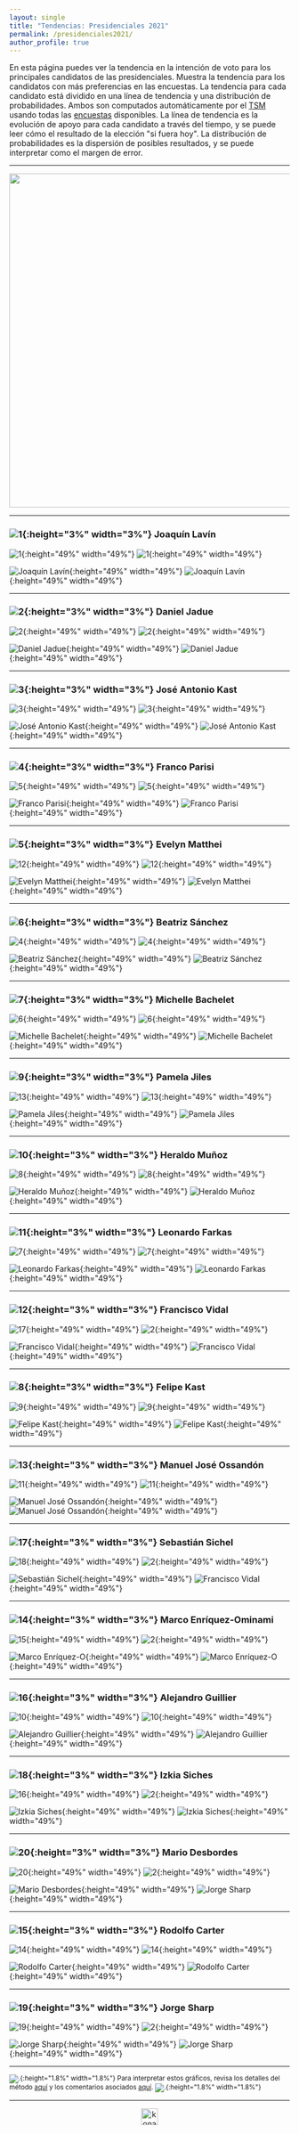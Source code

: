 ```yaml
---
layout: single
title: "Tendencias: Presidenciales 2021"
permalink: /presidenciales2021/
author_profile: true
---
```



En esta página puedes ver la tendencia en la intención de voto para los principales candidatos de las presidenciales. Muestra la tendencia para los candidatos con más preferencias en las encuestas. La tendencia para cada candidato está dividido en una línea de tendencia y una distribución de probabilidades. Ambos son computados automáticamente por el [TSM](https://tresquintos.cl/tsm/) usando todas las [encuestas](https://tresquintos.cl/encuestas/) disponibles. La línea de tendencia es la evolución de apoyo para cada candidato a través del tiempo, y se puede leer cómo el resultado de la elección "si fuera hoy". La distribución de probabilidades es la dispersión de posibles resultados, y se puede interpretar como el margen de error.

---

<div align="center">
<img width="600" src="https://tresquintos.cl/images/tsm/comp_2021_top2.png" >
</div>

---
### ![1](/images/pc.png){:height="3%" width="3%"} Joaquín Lavín

![1](/images/tsm/card_2021_Joaquín%20Lavín.png){:height="49%" width="49%"} ![1](/gifs/tsm/2021_experimental_1_forwards.gif){:height="49%" width="49%"}

![Joaquín Lavín](/gifs/tsm/2021_tsgif_1_clip.gif){:height="49%" width="49%"} ![Joaquín Lavín](/images/tsm/kd_2021_Joaquín%20Lavín.png){:height="49%" width="49%"}

---
### ![2](/images/pc.png){:height="3%" width="3%"} Daniel Jadue

![2](/images/tsm/card_2021_Daniel%20Jadue.png){:height="49%" width="49%"} ![2](/gifs/tsm/2021_experimental_2_forwards.gif){:height="49%" width="49%"}

![Daniel Jadue](/gifs/tsm/2021_tsgif_2_clip.gif){:height="49%" width="49%"} ![Daniel Jadue](/images/tsm/kd_2021_Daniel%20Jadue.png){:height="49%" width="49%"}

---
### ![3](/images/pc.png){:height="3%" width="3%"} José Antonio Kast

![3](/images/tsm/card_2021_José%20Antonio%20Kast.png){:height="49%" width="49%"} ![3](/gifs/tsm/2021_experimental_3_forwards.gif){:height="49%" width="49%"}

![José Antonio Kast](/gifs/tsm/2021_tsgif_3_clip.gif){:height="49%" width="49%"} ![José Antonio Kast](/images/tsm/kd_2021_José%20Antonio%20Kast.png){:height="49%" width="49%"}

---
### ![4](/images/pc.png){:height="3%" width="3%"} Franco Parisi

![5](/images/tsm/card_2021_Franco%20Parisi.png){:height="49%" width="49%"} ![5](/gifs/tsm/2021_experimental_5_forwards.gif){:height="49%" width="49%"}

![Franco Parisi](/gifs/tsm/2021_tsgif_5_clip.gif){:height="49%" width="49%"} ![Franco Parisi](/images/tsm/kd_2021_Franco%20Parisi.png){:height="49%" width="49%"}

---
### ![5](/images/pc.png){:height="3%" width="3%"} Evelyn Matthei

![12](/images/tsm/card_2021_Evelyn%20Matthei.png){:height="49%" width="49%"} ![12](/gifs/tsm/2021_experimental_12_forwards.gif){:height="49%" width="49%"}

![Evelyn Matthei](/gifs/tsm/2021_tsgif_12_clip.gif){:height="49%" width="49%"} ![Evelyn Matthei](/images/tsm/kd_2021_Evelyn%20Matthei.png){:height="49%" width="49%"}

---
### ![6](/images/pc.png){:height="3%" width="3%"} Beatriz Sánchez

![4](/images/tsm/card_2021_Beatriz%20Sánchez.png){:height="49%" width="49%"} ![4](/gifs/tsm/2021_experimental_4_forwards.gif){:height="49%" width="49%"}

![Beatriz Sánchez](/gifs/tsm/2021_tsgif_4_clip.gif){:height="49%" width="49%"} ![Beatriz Sánchez](/images/tsm/kd_2021_Beatriz%20Sánchez.png){:height="49%" width="49%"}

---
### ![7](/images/pc.png){:height="3%" width="3%"} Michelle Bachelet

![6](/images/tsm/card_2021_Michelle%20Bachelet.png){:height="49%" width="49%"} ![6](/gifs/tsm/2021_experimental_6_forwards.gif){:height="49%" width="49%"}

![Michelle Bachelet](/gifs/tsm/2021_tsgif_6_clip.gif){:height="49%" width="49%"} ![Michelle Bachelet](/images/tsm/kd_2021_Michelle%20Bachelet.png){:height="49%" width="49%"}

---
### ![9](/images/pc.png){:height="3%" width="3%"} Pamela Jiles

![13](/images/tsm/card_2021_Pamela%20Jiles.png){:height="49%" width="49%"} ![13](/gifs/tsm/2021_experimental_13_forwards.gif){:height="49%" width="49%"}

![Pamela Jiles](/gifs/tsm/2021_tsgif_13_clip.gif){:height="49%" width="49%"} ![Pamela Jiles](/images/tsm/kd_2021_Pamela%20Jiles.png){:height="49%" width="49%"}

---
### ![10](/images/pc.png){:height="3%" width="3%"} Heraldo Muñoz

![8](/images/tsm/card_2021_Heraldo%20Muñoz.png){:height="49%" width="49%"} ![8](/gifs/tsm/2021_experimental_8_forwards.gif){:height="49%" width="49%"}

![Heraldo Muñoz](/gifs/tsm/2021_tsgif_8_clip.gif){:height="49%" width="49%"} ![Heraldo Muñoz](/images/tsm/kd_2021_Heraldo%20Muñoz.png){:height="49%" width="49%"}

---
### ![11](/images/pc.png){:height="3%" width="3%"} Leonardo Farkas

![7](/images/tsm/card_2021_Leonardo%20Farkas.png){:height="49%" width="49%"} ![7](/gifs/tsm/2021_experimental_7_forwards.gif){:height="49%" width="49%"}

![Leonardo Farkas](/gifs/tsm/2021_tsgif_7_clip.gif){:height="49%" width="49%"} ![Leonardo Farkas](/images/tsm/kd_2021_Leonardo%20Farkas.png){:height="49%" width="49%"}

---
### ![12](/images/pc.png){:height="3%" width="3%"} Francisco Vidal

![17](/images/tsm/card_2021_Francisco%20Vidal.png){:height="49%" width="49%"} ![2](/gifs/tsm/2021_experimental_17_forwards.gif){:height="49%" width="49%"}

![Francisco Vidal](/gifs/tsm/2021_tsgif_17_clip.gif){:height="49%" width="49%"} ![Francisco Vidal](/images/tsm/kd_2021_Francisco%20Vidal.png){:height="49%" width="49%"}

---
### ![8](/images/pc.png){:height="3%" width="3%"} Felipe Kast

![9](/images/tsm/card_2021_Felipe%20Kast.png){:height="49%" width="49%"} ![9](/gifs/tsm/2021_experimental_9_forwards.gif){:height="49%" width="49%"}

![Felipe Kast](/gifs/tsm/2021_tsgif_9_clip.gif){:height="49%" width="49%"} ![Felipe Kast](/images/tsm/kd_2021_Felipe%20Kast.png){:height="49%" width="49%"}

---
### ![13](/images/pc.png){:height="3%" width="3%"} Manuel José Ossandón

![11](/images/tsm/card_2021_Manuel%20José%20Ossandón.png){:height="49%" width="49%"} ![11](/gifs/tsm/2021_experimental_11_forwards.gif){:height="49%" width="49%"}

![Manuel José Ossandón](/gifs/tsm/2021_tsgif_11_clip.gif){:height="49%" width="49%"} ![Manuel José Ossandón](/images/tsm/kd_2021_Manuel%20José%20Ossandón.png){:height="49%" width="49%"}

---
### ![17](/images/pc.png){:height="3%" width="3%"} Sebastián Sichel

![18](/images/tsm/card_2021_Sebastián%20Sichel.png){:height="49%" width="49%"} ![2](/gifs/tsm/2021_experimental_18_forwards.gif){:height="49%" width="49%"}

![Sebastián Sichel](/gifs/tsm/2021_tsgif_18_clip.gif){:height="49%" width="49%"} ![Francisco Vidal](/images/tsm/kd_2021_Sebastián%20Sichel.png){:height="49%" width="49%"}

---
### ![14](/images/pc.png){:height="3%" width="3%"} Marco Enríquez-Ominami

![15](/images/tsm/card_2021_Marco%20Enríquez-O.png){:height="49%" width="49%"} ![2](/gifs/tsm/2021_experimental_15_forwards.gif){:height="49%" width="49%"}

![Marco Enríquez-O](/gifs/tsm/2021_tsgif_15_clip.gif){:height="49%" width="49%"} ![Marco Enríquez-O](/images/tsm/kd_2021_Marco%20Enríquez-O.png){:height="49%" width="49%"}

---
### ![16](/images/pc.png){:height="3%" width="3%"} Alejandro Guillier

![10](/images/tsm/card_2021_Alejandro%20Guillier.png){:height="49%" width="49%"} ![10](/gifs/tsm/2021_experimental_10_forwards.gif){:height="49%" width="49%"}

![Alejandro Guillier](/gifs/tsm/2021_tsgif_10_clip.gif){:height="49%" width="49%"} ![Alejandro Guillier](/images/tsm/kd_2021_Alejandro%20Guillier.png){:height="49%" width="49%"}

---
### ![18](/images/pc.png){:height="3%" width="3%"} Izkia Siches

![16](/images/tsm/card_2021_Izkia%20Siches.png){:height="49%" width="49%"} ![2](/gifs/tsm/2021_experimental_16_forwards.gif){:height="49%" width="49%"}

![Izkia Siches](/gifs/tsm/2021_tsgif_16_clip.gif){:height="49%" width="49%"} ![Izkia Siches](/images/tsm/kd_2021_Izkia%20Siches.png){:height="49%" width="49%"}

---
### ![20](/images/pc.png){:height="3%" width="3%"} Mario Desbordes

![20](/images/tsm/card_2021_Mario%20Desbordes.png){:height="49%" width="49%"} ![2](/gifs/tsm/2021_experimental_20_forwards.gif){:height="49%" width="49%"}

![Mario Desbordes](/gifs/tsm/2021_tsgif_20_clip.gif){:height="49%" width="49%"} ![Jorge Sharp](/images/tsm/kd_2021_Mario%20Desbordes.png){:height="49%" width="49%"}

---
### ![15](/images/pc.png){:height="3%" width="3%"} Rodolfo Carter

![14](/images/tsm/card_2021_Rodolfo%20Carter.png){:height="49%" width="49%"} ![14](/gifs/tsm/2021_experimental_14_forwards.gif){:height="49%" width="49%"}

![Rodolfo Carter](/gifs/tsm/2021_tsgif_14_clip.gif){:height="49%" width="49%"} ![Rodolfo Carter](/images/tsm/kd_2021_Rodolfo%20Carter.png){:height="49%" width="49%"}

---
### ![19](/images/pc.png){:height="3%" width="3%"} Jorge Sharp

![19](/images/tsm/card_2021_Jorge%20Sharp.png){:height="49%" width="49%"} ![2](/gifs/tsm/2021_experimental_19_forwards.gif){:height="49%" width="49%"}

![Jorge Sharp](/gifs/tsm/2021_tsgif_19_clip.gif){:height="49%" width="49%"} ![Jorge Sharp](/images/tsm/kd_2021_Jorge%20Sharp.png){:height="49%" width="49%"}

---
<sub>![.](/images/danger.png){:height="1.8%" width="1.8%"} Para interpretar estos gráficos, revisa los detalles del método [aquí](https://tresquintos.cl/tsm/) y los comentarios asociados [aquí](https://tresquintos.cl/posts/2020/03/caveat/). ![.](/images/danger.png){:height="1.8%" width="1.8%"} </sub>

---

<!-- NES -->
<style>
.aligncenter {
    text-align: center;
}
</style>
<p class="aligncenter">
    <img src="/images/nes.png" width="30" height="30" alt="konami" />
</p>
<script src="/js/topsecret.js"></script>


<!-- Favicon -->
<link rel="apple-touch-icon" sizes="180x180" href="/apple-touch-icon.png">
<link rel="icon" type="image/png" sizes="32x32" href="/favicon-32x32.png">
<link rel="icon" type="image/png" sizes="16x16" href="/favicon-16x16.png">
<link rel="manifest" href="/site.webmanifest">
<link rel="mask-icon" href="/safari-pinned-tab.svg" color="#5bbad5">
<meta name="msapplication-TileColor" content="#b91d47">
<meta name="theme-color" content="#ffffff">
